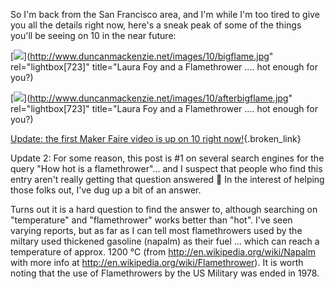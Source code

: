So I'm back from the San Francisco area, and I'm while I'm too tired to give you all the details right now, here's a sneak peak of some of the things you'll be seeing on 10 in the near future:

[<img src="http://www.duncanmackenzie.net/images/10/bigflame_sml.jpg" border="0" />](http://www.duncanmackenzie.net/images/10/bigflame.jpg" rel="lightbox[723]" title="Laura Foy and a Flamethrower .... hot enough for you?)

[<img src="http://www.duncanmackenzie.net/images/10/afterbigflame_sml.jpg" border="0" />](http://www.duncanmackenzie.net/images/10/afterbigflame.jpg" rel="lightbox[723]" title="Laura Foy and a Flamethrower .... hot enough for you?)

[Update: the first Maker Faire video is up on 10 right now!](http://on10.net/TheShow/2698/){.broken_link}

Update 2: For some reason, this post is #1 on several search engines for the query "How hot is a flamethrower"... and I suspect that people who find this entry aren't really getting that question answered 🙂 In the interest of helping those folks out, I've dug up a bit of an answer.

Turns out it is a hard question to find the answer to, although searching on "temperature" and "flamethrower" works better than "hot". I've seen varying reports, but as far as I can tell most flamethrowers used by the miltary used thickened gasoline (napalm) as their fuel ... which can reach a temperature of approx. 1200 °C (from <http://en.wikipedia.org/wiki/Napalm> with more info at <http://en.wikipedia.org/wiki/Flamethrower>). It is worth noting that the use of Flamethrowers by the US Military was ended in 1978.